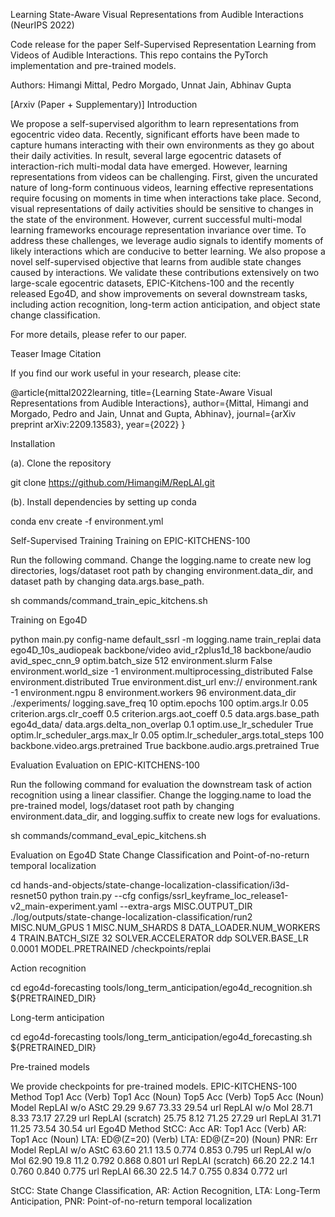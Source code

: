 Learning State-Aware Visual Representations from Audible Interactions (NeurIPS 2022)

Code release for the paper Self-Supervised Representation Learning from Videos of Audible Interactions. This repo contains the PyTorch implementation and pre-trained models.

Authors: Himangi Mittal, Pedro Morgado, Unnat Jain, Abhinav Gupta

[Arxiv (Paper + Supplementary)]
Introduction

We propose a self-supervised algorithm to learn representations from egocentric video data. Recently, significant efforts have been made to capture humans interacting with their own environments as they go about their daily activities. In result, several large egocentric datasets of interaction-rich multi-modal data have emerged. However, learning representations from videos can be challenging. First, given the uncurated nature of long-form continuous videos, learning effective representations require focusing on moments in time when interactions take place. Second, visual representations of daily activities should be sensitive to changes in the state of the environment. However, current successful multi-modal learning frameworks encourage representation invariance over time. To address these challenges, we leverage audio signals to identify moments of likely interactions which are conducive to better learning. We also propose a novel self-supervised objective that learns from audible state changes caused by interactions. We validate these contributions extensively on two large-scale egocentric datasets, EPIC-Kitchens-100 and the recently released Ego4D, and show improvements on several downstream tasks, including action recognition, long-term action anticipation, and object state change classification.

For more details, please refer to our paper.

Teaser Image
Citation

If you find our work useful in your research, please cite:

@article{mittal2022learning,
  title={Learning State-Aware Visual Representations from Audible Interactions},
  author={Mittal, Himangi and Morgado, Pedro and Jain, Unnat and Gupta, Abhinav},
  journal={arXiv preprint arXiv:2209.13583},
  year={2022}
}

Installation

(a). Clone the repository

git clone https://github.com/HimangiM/RepLAI.git

(b). Install dependencies by setting up conda

conda env create -f environment.yml

Self-Supervised Training
Training on EPIC-KITCHENS-100

Run the following command. Change the logging.name to create new log directories, logs/dataset root path by changing environment.data_dir, and dataset path by changing data.args.base_path.

sh commands/command_train_epic_kitchens.sh 

Training on Ego4D

python main.py config-name default_ssrl -m logging.name train_replai data ego4D_10s_audiopeak backbone/video avid_r2plus1d_18 backbone/audio avid_spec_cnn_9 optim.batch_size 512 environment.slurm False environment.world_size -1 environment.multiprocessing_distributed False environment.distributed True environment.dist_url env:// environment.rank -1 environment.ngpu 8 environment.workers 96 environment.data_dir ./experiments/ logging.save_freq 10 optim.epochs 100 optim.args.lr 0.05 criterion.args.clr_coeff 0.5 criterion.args.aot_coeff 0.5 data.args.base_path ego4d_data/ data.args.delta_non_overlap 0.1 optim.use_lr_scheduler True optim.lr_scheduler_args.max_lr 0.05 optim.lr_scheduler_args.total_steps 100 backbone.video.args.pretrained True backbone.audio.args.pretrained True

Evaluation
Evaluation on EPIC-KITCHENS-100

Run the following command for evaluation the downstream task of action recognition using a linear classifier. Change the logging.name to load the pre-trained model, logs/dataset root path by changing environment.data_dir, and logging.suffix to create new logs for evaluations.

sh commands/command_eval_epic_kitchens.sh 

Evaluation on Ego4D
State Change Classification and Point-of-no-return temporal localization

cd hands-and-objects/state-change-localization-classification/i3d-resnet50
python train.py --cfg configs/ssrl_keyframe_loc_release1-v2_main-experiment.yaml --extra-args MISC.OUTPUT_DIR ./log/outputs/state-change-localization-classification/run2 MISC.NUM_GPUS 1 MISC.NUM_SHARDS 8 DATA_LOADER.NUM_WORKERS 4 TRAIN.BATCH_SIZE 32 SOLVER.ACCELERATOR ddp SOLVER.BASE_LR 0.0001 MODEL.PRETRAINED /checkpoints/replai

Action recognition

cd ego4d-forecasting
tools/long_term_anticipation/ego4d_recognition.sh ${PRETRAINED_DIR}

Long-term anticipation

cd ego4d-forecasting
tools/long_term_anticipation/ego4d_forecasting.sh ${PRETRAINED_DIR}

Pre-trained models

We provide checkpoints for pre-trained models.
EPIC-KITCHENS-100
Method 	Top1 Acc (Verb) 	Top1 Acc (Noun) 	Top5 Acc (Verb) 	Top5 Acc (Noun) 	Model
RepLAI w/o AStC 	29.29 	9.67 	73.33 	29.54 	url
RepLAI w/o MoI 	28.71 	8.33 	73.17 	27.29 	url
RepLAI (scratch) 	25.75 	8.12 	71.25 	27.29 	url
RepLAI 	31.71 	11.25 	73.54 	30.54 	url
Ego4D
Method 	StCC: Acc 	AR: Top1 Acc (Verb) 	AR: Top1 Acc (Noun) 	LTA: ED@(Z=20) (Verb) 	LTA: ED@(Z=20) (Noun) 	PNR: Err 	Model
RepLAI w/o AStC 	63.60 	21.1 	13.5 	0.774 	0.853 	0.795 	url
RepLAI w/o MoI 	62.90 	19.8 	11.2 	0.792 	0.868 	0.801 	url
RepLAI (scratch) 	66.20 	22.2 	14.1 	0.760 	0.840 	0.775 	url
RepLAI 	66.30 	22.5 	14.7 	0.755 	0.834 	0.772 	url

StCC: State Change Classification, AR: Action Recognition, LTA: Long-Term Anticipation, PNR: Point-of-no-return temporal localization
